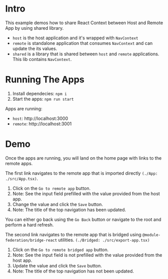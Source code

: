 # Intro

This example demos how to share React Context between Host and Remote App by using shared library.

- `host` is the host application and it's wrapped with `NavContext`
- `remote` is standalone application that consumes `NavContext` and can update the its values.
- `shared` is a library that is shared between `host` and `remote` applications. This lib contains `NavContext`.

# Running The Apps

1. Install dependecies: `npm i`
2. Start the apps: `npm run start`

Apps are running:

- `host`: http://localhost:3000
- `remote`: http://localhost:3001

# Demo

Once the apps are running, you will land on the home page with links to the remote apps.

The first link navigates to the remote app that is imported directly `(./App: ./src/App.tsx)`.

1. Click on the `Go to remote app` button.
2. Note: See the input field prefilled with the value provided from the host app.
3. Change the value and click the `Save` button.
4. Note: The title of the top navigation has been updated.

You can either go back using the `Go Back` button or navigate to the root and perform a hard refresh.

The second link navigates to the remote app that is bridged using `@module-federation/bridge-react` utilities. `(./Bridged: ./src/export-app.tsx)`

1. Click on the `Go to remote bridged app` button.
2. Note: See the input field is not prefilled with the value provided from the host app.
3. Update the value and click the `Save` button.
4. Note: The title of the top navigation has not been updated.
